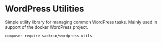 # WordPress Utilities

Simple utility library for managing common WordPress tasks. Mainly used in support of the docker WordPress project.

```
composer require sackrin/wordpress-utils
```
